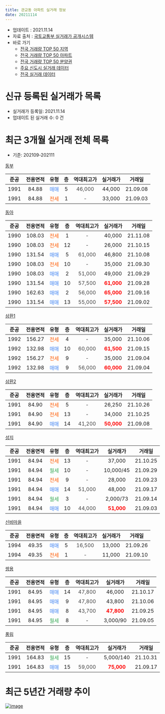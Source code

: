 ```yaml
---
title: 관교동 아파트 실거래 정보
date: 20211114
---
```


* 업데이트 : 2021.11.14
* 자료 출처 : [국토교통부 실거래가 공개시스템](http://rt.molit.go.kr)
* 바로 가기
    * [전국 거래량 TOP 50 지역](https://apt-info.github.io/apt-trade-info/tr)
    * [전국 거래량 TOP 50 아파트](https://apt-info.github.io/apt-trade-info/ta)
    * [전국 거래량 TOP 50 분양권](https://apt-info.github.io/apt-trade-info/tb)
    * [주요 신도시 실거래 데이터](https://apt-info.github.io/apt-trade-info/newtown)
    * [전국 실거래 데이터](https://apt-info.github.io/apt-trade-info/all)



<script async src="https://pagead2.googlesyndication.com/pagead/js/adsbygoogle.js"></script>
<!-- 기본광고 -->
<ins class="adsbygoogle"
     style="display:block"
     data-ad-client="ca-pub-1142216861245946"
     data-ad-slot="4805727019"
     data-ad-format="auto"
     data-full-width-responsive="true"></ins>
<script>
     (adsbygoogle = window.adsbygoogle || []).push({});
</script>


# 신규 등록된 실거래가 목록

* 실거래가 등록일: 2021.11.14
* 업데이트 된 실거래 수: 0 건




<script async src="https://pagead2.googlesyndication.com/pagead/js/adsbygoogle.js"></script>
<!-- 기본광고 -->
<ins class="adsbygoogle"
     style="display:block"
     data-ad-client="ca-pub-1142216861245946"
     data-ad-slot="4805727019"
     data-ad-format="auto"
     data-full-width-responsive="true"></ins>
<script>
     (adsbygoogle = window.adsbygoogle || []).push({});
</script>


# 최근 3개월 실거래 전체 목록
* 기준: 202109-202111


[동부](https://search.naver.com/search.naver?query=%EB%8F%99%EB%B6%80)

|준공|전용면적|유형|층|역대최고가|실거래가|거래일|
|:---:|:---:|:---:|:---:|:---:|:---:|:---:|
|1991|84.88|<span style="color:#4285F3">매매</span>|5|<span style="color:#444444">46,000</span>|44,000|21.09.08|
|1991|84.88|<span style="color:#FF5A00">전세</span>|1|<span style="color:#444444">-</span>|33,000|21.09.03|

[동아](https://search.naver.com/search.naver?query=%EB%8F%99%EC%95%84)

|준공|전용면적|유형|층|역대최고가|실거래가|거래일|
|:---:|:---:|:---:|:---:|:---:|:---:|:---:|
|1990|108.03|<span style="color:#FF5A00">전세</span>|1|<span style="color:#444444">-</span>|40,000|21.11.08|
|1990|108.03|<span style="color:#FF5A00">전세</span>|12|<span style="color:#444444">-</span>|26,000|21.10.15|
|1990|131.54|<span style="color:#4285F3">매매</span>|5|<span style="color:#444444">61,000</span>|46,800|21.10.08|
|1990|108.03|<span style="color:#FF5A00">전세</span>|10|<span style="color:#444444">-</span>|35,000|21.09.30|
|1990|108.03|<span style="color:#4285F3">매매</span>|2|<span style="color:#444444">51,000</span>|49,000|21.09.29|
|1990|131.54|<span style="color:#4285F3">매매</span>|10|<span style="color:#444444">57,500</span>|<b><span style="color:#FF0000">61,000</span></b>|21.09.28|
|1990|162.63|<span style="color:#4285F3">매매</span>|2|<span style="color:#444444">56,000</span>|<b><span style="color:#FF0000">65,000</span></b>|21.09.16|
|1990|131.54|<span style="color:#4285F3">매매</span>|13|<span style="color:#444444">55,000</span>|<b><span style="color:#FF0000">57,500</span></b>|21.09.02|

[삼환1](https://search.naver.com/search.naver?query=%EC%82%BC%ED%99%981)

|준공|전용면적|유형|층|역대최고가|실거래가|거래일|
|:---:|:---:|:---:|:---:|:---:|:---:|:---:|
|1992|156.27|<span style="color:#FF5A00">전세</span>|4|<span style="color:#444444">-</span>|35,000|21.10.06|
|1992|132.98|<span style="color:#4285F3">매매</span>|10|<span style="color:#444444">60,000</span>|<b><span style="color:#FF0000">61,500</span></b>|21.09.15|
|1992|156.27|<span style="color:#FF5A00">전세</span>|9|<span style="color:#444444">-</span>|35,000|21.09.04|
|1992|132.98|<span style="color:#4285F3">매매</span>|9|<span style="color:#444444">56,000</span>|<b><span style="color:#FF0000">60,000</span></b>|21.09.04|

[삼환2](https://search.naver.com/search.naver?query=%EC%82%BC%ED%99%982)

|준공|전용면적|유형|층|역대최고가|실거래가|거래일|
|:---:|:---:|:---:|:---:|:---:|:---:|:---:|
|1991|84.90|<span style="color:#FF5A00">전세</span>|5|<span style="color:#444444">-</span>|26,250|21.10.26|
|1991|84.90|<span style="color:#FF5A00">전세</span>|13|<span style="color:#444444">-</span>|34,000|21.10.25|
|1991|84.90|<span style="color:#4285F3">매매</span>|14|<span style="color:#444444">41,200</span>|<b><span style="color:#FF0000">50,000</span></b>|21.09.08|

[성지](https://search.naver.com/search.naver?query=%EC%84%B1%EC%A7%80)

|준공|전용면적|유형|층|역대최고가|실거래가|거래일|
|:---:|:---:|:---:|:---:|:---:|:---:|:---:|
|1991|84.94|<span style="color:#FF5A00">전세</span>|13|<span style="color:#444444">-</span>|37,000|21.10.25|
|1991|84.94|<span style="color:#34A853">월세</span>|10|<span style="color:#444444">-</span>|10,000/45|21.09.29|
|1991|84.94|<span style="color:#FF5A00">전세</span>|9|<span style="color:#444444">-</span>|28,000|21.09.23|
|1991|84.94|<span style="color:#4285F3">매매</span>|14|<span style="color:#444444">51,000</span>|48,000|21.09.17|
|1991|84.94|<span style="color:#34A853">월세</span>|3|<span style="color:#444444">-</span>|2,000/73|21.09.14|
|1991|84.94|<span style="color:#4285F3">매매</span>|10|<span style="color:#444444">44,000</span>|<b><span style="color:#FF0000">51,000</span></b>|21.09.03|

[신비마을](https://search.naver.com/search.naver?query=%EC%8B%A0%EB%B9%84%EB%A7%88%EC%9D%84)

|준공|전용면적|유형|층|역대최고가|실거래가|거래일|
|:---:|:---:|:---:|:---:|:---:|:---:|:---:|
|1994|49.35|<span style="color:#4285F3">매매</span>|5|<span style="color:#444444">16,500</span>|13,000|21.09.26|
|1994|49.35|<span style="color:#FF5A00">전세</span>|1|<span style="color:#444444">-</span>|11,000|21.09.10|

[쌍용](https://search.naver.com/search.naver?query=%EC%8C%8D%EC%9A%A9)

|준공|전용면적|유형|층|역대최고가|실거래가|거래일|
|:---:|:---:|:---:|:---:|:---:|:---:|:---:|
|1991|84.95|<span style="color:#4285F3">매매</span>|14|<span style="color:#444444">47,800</span>|46,000|21.10.17|
|1991|84.95|<span style="color:#4285F3">매매</span>|9|<span style="color:#444444">47,800</span>|43,800|21.10.06|
|1991|84.95|<span style="color:#4285F3">매매</span>|8|<span style="color:#444444">43,700</span>|<b><span style="color:#FF0000">47,800</span></b>|21.09.25|
|1991|84.95|<span style="color:#34A853">월세</span>|8|<span style="color:#444444">-</span>|3,000/90|21.09.05|

[풍림](https://search.naver.com/search.naver?query=%ED%92%8D%EB%A6%BC)

|준공|전용면적|유형|층|역대최고가|실거래가|거래일|
|:---:|:---:|:---:|:---:|:---:|:---:|:---:|
|1991|164.83|<span style="color:#34A853">월세</span>|15|<span style="color:#444444">-</span>|5,000/140|21.10.31|
|1991|164.83|<span style="color:#4285F3">매매</span>|15|<span style="color:#444444">59,000</span>|<b><span style="color:#FF0000">75,000</span></b>|21.09.17|



<script async src="https://pagead2.googlesyndication.com/pagead/js/adsbygoogle.js"></script>
<!-- 기본광고 -->
<ins class="adsbygoogle"
     style="display:block"
     data-ad-client="ca-pub-1142216861245946"
     data-ad-slot="4805727019"
     data-ad-format="auto"
     data-full-width-responsive="true"></ins>
<script>
     (adsbygoogle = window.adsbygoogle || []).push({});
</script>


# 최근 5년간 거래량 추이


<div style="width:100%;">
    <canvas id="deal_progress" height="200"></canvas>
</div>

<script>
new Chart(document.getElementById("deal_progress"), {
    type: 'line',
    data: {
        labels: ['16.01','16.02','16.03','16.04','16.05','16.06','16.07','16.08','16.09','16.10','16.11','16.12','17.01','17.02','17.03','17.04','17.05','17.06','17.07','17.08','17.09','17.10','17.11','17.12','18.01','18.02','18.03','18.04','18.05','18.06','18.07','18.08','18.09','18.10','18.11','18.12','19.01','19.02','19.03','19.04','19.05','19.06','19.07','19.08','19.09','19.10','19.11','19.12','20.01','20.02','20.03','20.04','20.05','20.06','20.07','20.08','20.09','20.10','20.11','20.12','21.01','21.02','21.03','21.04','21.05','21.06','21.07','21.08','21.09','21.10','21.11'],
        datasets: [{
            label: '매매/분양권',
            data: [12,9,11,18,13,16,3,8,21,20,5,8,12,8,11,11,16,17,10,15,12,12,11,10,14,8,14,9,10,5,6,8,12,14,8,10,3,7,15,5,9,8,9,9,7,8,19,15,17,30,18,18,19,29,26,17,15,11,13,13,19,18,18,17,11,8,8,10,13,3,0],
            borderColor: "rgba(66, 133, 243, 1)",
            backgroundColor: "rgba(66, 133, 243, 0.05)",
            borderWidth: 1,
            pointRadius: 0,
            fill: false,
            lineTension: 0
        },{
            label: '전/월세',
            data: [13,11,11,7,15,9,11,13,11,14,10,5,10,10,13,6,9,12,13,12,8,8,4,11,11,12,11,11,11,5,15,8,9,9,9,8,12,9,18,3,5,8,11,11,11,12,7,10,8,25,14,8,8,6,11,13,10,9,7,12,18,16,7,15,9,4,15,5,8,6,1],
            borderColor: "rgba(255, 90, 0, 1)",
            backgroundColor: "rgba(255, 90, 0, 0.05)",
            borderWidth: 1,
            pointRadius: 0,
            fill: false,
            lineTension: 0
        },{
            label: '합계',
            data: [25,20,22,25,28,25,14,21,32,34,15,13,22,18,24,17,25,29,23,27,20,20,15,21,25,20,25,20,21,10,21,16,21,23,17,18,15,16,33,8,14,16,20,20,18,20,26,25,25,55,32,26,27,35,37,30,25,20,20,25,37,34,25,32,20,12,23,15,21,9,1],
            borderColor: "rgba(0, 0, 0, 1)",
            backgroundColor: "rgba(0, 0, 0, 0.03)",
            borderWidth: 0.1,
            pointRadius: 0,
            fill: true,
            lineTension: 0
        }
        ]
    },
    options: {
        responsive: true,
        title: {
            display: false
        },
        tooltips: {
            mode: 'index',
            intersect: false
        },
        hover: {
            mode: 'nearest',
            intersect: true
        },
        scales: {
            xAxes: [{
                display: true,
                scaleLabel: {
                    display: true,
                    labelString: '년/월'
                }
            }],
            yAxes: [{
                display: true,
                ticks: {
                    suggestedMin: 0,
                },
                scaleLabel: {
                    display: true,
                    labelString: '실거래 수'
                }
            }]
        }
    }
});

</script>


[![image](https://apt-info.github.io/images/2020-01-03-apt-trade-info/1024x500.png)](https://play.google.com/store/apps/details?id=com.aptinfo.apttradeinfo)

